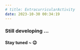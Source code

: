 ```yaml
---
# title: ExtracurricularActivity
date: 2023-10-30 00:34:19
---
```


### Still developing ...
#### Stay tuned ~ 😉